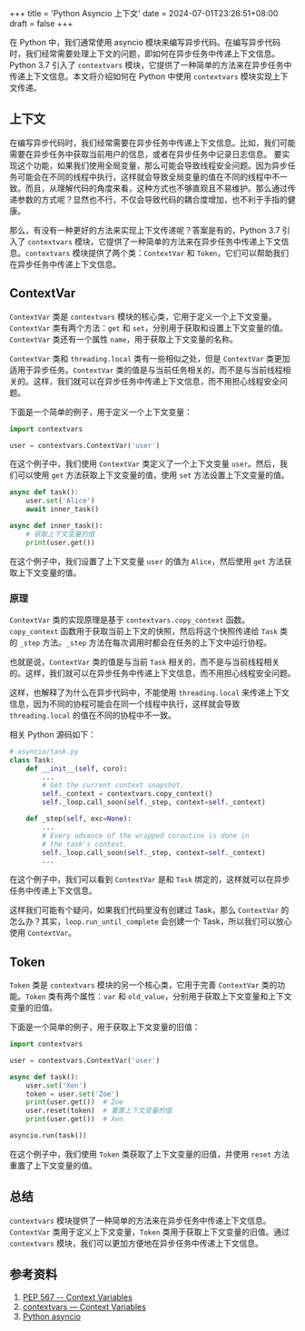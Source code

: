 +++
title = 'Python Asyncio 上下文'
date = 2024-07-01T23:26:51+08:00
draft = false
+++

在 Python 中，我们通常使用 asyncio 模块来编写异步代码。在编写异步代码时，我们经常需要处理上下文的问题，即如何在异步任务中传递上下文信息。Python 3.7 引入了 `contextvars` 模块，它提供了一种简单的方法来在异步任务中传递上下文信息。本文将介绍如何在 Python 中使用 `contextvars` 模块实现上下文传递。

## 上下文

在编写异步代码时，我们经常需要在异步任务中传递上下文信息。比如，我们可能需要在异步任务中获取当前用户的信息，或者在异步任务中记录日志信息。 要实现这个功能，如果我们使用全局变量，那么可能会导致线程安全问题。因为异步任务可能会在不同的线程中执行，这样就会导致全局变量的值在不同的线程中不一致。而且，从理解代码的角度来看，这种方式也不够直观且不易维护。那么通过传递参数的方式呢？显然也不行，不仅会导致代码的耦合度增加，也不利于手指的健康。

那么，有没有一种更好的方法来实现上下文传递呢？答案是有的，Python 3.7 引入了 `contextvars` 模块，它提供了一种简单的方法来在异步任务中传递上下文信息。`contextvars` 模块提供了两个类：`ContextVar` 和 `Token`，它们可以帮助我们在异步任务中传递上下文信息。

## ContextVar

`ContextVar` 类是 `contextvars` 模块的核心类，它用于定义一个上下文变量。`ContextVar` 类有两个方法：`get` 和 `set`，分别用于获取和设置上下文变量的值。`ContextVar` 类还有一个属性 `name`，用于获取上下文变量的名称。

`ContextVar` 类和 `threading.local` 类有一些相似之处，但是 `ContextVar` 类更加适用于异步任务。`ContextVar` 类的值是与当前任务相关的，而不是与当前线程相关的。这样，我们就可以在异步任务中传递上下文信息，而不用担心线程安全问题。

下面是一个简单的例子，用于定义一个上下文变量：

```python
import contextvars

user = contextvars.ContextVar('user')
```

在这个例子中，我们使用 `ContextVar` 类定义了一个上下文变量 `user`。然后，我们可以使用 `get` 方法获取上下文变量的值，使用 `set` 方法设置上下文变量的值。

```python
async def task():
    user.set('Alice')
    await inner_task()

async def inner_task():
    # 获取上下文变量的值
    print(user.get())
```

在这个例子中，我们设置了上下文变量 `user` 的值为 `Alice`，然后使用 `get` 方法获取上下文变量的值。

### 原理

`ContextVar` 类的实现原理是基于 `contextvars.copy_context` 函数。`copy_context` 函数用于获取当前上下文的快照，然后将这个快照传递给 `Task` 类的 `_step` 方法。`_step` 方法在每次调用时都会在任务的上下文中运行协程。

也就是说，`ContextVar` 类的值是与当前 `Task` 相关的，而不是与当前线程相关的。这样，我们就可以在异步任务中传递上下文信息，而不用担心线程安全问题。

这样，也解释了为什么在异步代码中，不能使用 `threading.local` 来传递上下文信息，因为不同的协程可能会在同一个线程中执行，这样就会导致 `threading.local` 的值在不同的协程中不一致。

相关 Python 源码如下：

```python
# asyncio/task.py
class Task:
	def __init__(self, coro):
		...
		# Get the current context snapshot.
		self._context = contextvars.copy_context()
		self._loop.call_soon(self._step, context=self._context)

	def _step(self, exc=None):
		...
		# Every advance of the wrapped coroutine is done in
		# the task's context.
		self._loop.call_soon(self._step, context=self._context)
		...
```

在这个例子中，我们可以看到 `ContextVar` 是和 `Task` 绑定的，这样就可以在异步任务中传递上下文信息。

这样我们可能有个疑问，如果我们代码里没有创建过 Task，那么 `ContextVar` 的怎么办？其实，`loop.run_until_complete` 会创建一个 Task，所以我们可以放心使用 `ContextVar`。

## Token

`Token` 类是 `contextvars` 模块的另一个核心类，它用于完善 `ContextVar` 类的功能。`Token` 类有两个属性：`var` 和 `old_value`，分别用于获取上下文变量和上下文变量的旧值。

下面是一个简单的例子，用于获取上下文变量的旧值：

```python
import contextvars

user = contextvars.ContextVar('user')

async def task():
    user.set('Xen')
    token = user.set('Zoe')
    print(user.get())  # Zoe
    user.reset(token)  # 重置上下文变量的值
    print(user.get())  # Xen

asyncio.run(task())
```

在这个例子中，我们使用 `Token` 类获取了上下文变量的旧值，并使用 `reset` 方法重置了上下文变量的值。

## 总结

`contextvars` 模块提供了一种简单的方法来在异步任务中传递上下文信息。`ContextVar` 类用于定义上下文变量，`Token` 类用于获取上下文变量的旧值。通过 `contextvars` 模块，我们可以更加方便地在异步任务中传递上下文信息。

## 参考资料

1. [PEP 567 -- Context Variables](https://peps.python.org/pep-0567/)
1. [contextvars — Context Variables](https://docs.python.org/3/library/contextvars.html)
1. [Python asyncio](https://docs.python.org/3/library/asyncio.html)
